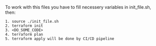To work with this files you have to fill necessery variables in init_file.sh, then:

    1. source ./init_file.sh
    2. terraform init
    3. <DO_SOME_CODE>
    4. terraform plan
    5. terraform apply will be done by CI/CD pipeline